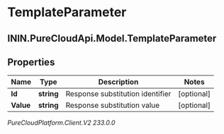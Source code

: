 # TemplateParameter

## ININ.PureCloudApi.Model.TemplateParameter

## Properties

|Name | Type | Description | Notes|
|------------ | ------------- | ------------- | -------------|
| **Id** | **string** | Response substitution identifier | [optional] |
| **Value** | **string** | Response substitution value | [optional] |



_PureCloudPlatform.Client.V2 233.0.0_
